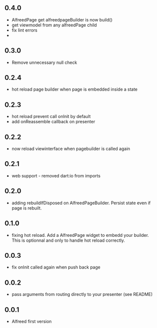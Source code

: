 ## 0.4.0
- AlfreedPage get alfreedpageBuilder is now build()
- get viewmodel from any alfreedPage child
- fix lint errors
- 

## 0.3.0
- Remove unnecessary null check

## 0.2.4
- hot reload page builder when page is embedded inside a state

## 0.2.3
- hot reload prevent call onInit by default
- add onReassemble callback on presenter

## 0.2.2
- now reload viewinterface when pagebuilder is called again

## 0.2.1
- web support - removed dart:io from imports

## 0.2.0
- adding rebuildIfDisposed on AlfreedPageBuilder. Persist state even if page is rebuilt.  

## 0.1.0
- fixing hot reload. Add a AlfreedPage widget to embedd your builder. This is optionnal and only to handle hot reload correctly. 

## 0.0.3
- fix onInit called again when push back page

## 0.0.2
- pass arguments from routing directly to your presenter (see README)

## 0.0.1
- Alfreed first version
